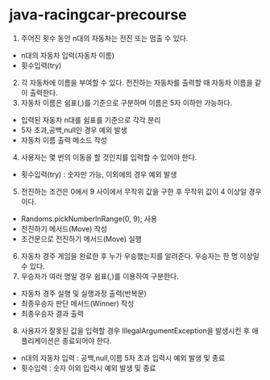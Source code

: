 # java-racingcar-precourse

1. 주어진 횟수 동안 n대의 자동차는 전진 또는 멈출 수 있다.
- n대의 자동차 입력(자동차 이름)
- 횟수입력(try)
2. 각 자동차에 이름을 부여할 수 있다. 전진하는 자동차를 출력할 때 자동차 이름을 같이 출력한다.
3. 자동차 이름은 쉼표(,)를 기준으로 구분하며 이름은 5자 이하만 가능하다.
- 입력된 자동차 n대를 쉼표를 기준으로 각각 분리
- 5자 초과,공백,null인 경우 예외 발생
- 자동차 이름 출력 메소드 작성
4. 사용자는 몇 번의 이동을 할 것인지를 입력할 수 있어야 한다.
- 횟수입력(try) : 숫자만 가능, 이외에의 경우 예외 발생
5. 전진하는 조건은 0에서 9 사이에서 무작위 값을 구한 후 무작위 값이 4 이상일 경우이다.
- Randoms.pickNumberInRange(0, 9); 사용
- 전진하기 메서드(Move) 작성
- 조건문으로 전진하기 메서드(Move) 실행
6. 자동차 경주 게임을 완료한 후 누가 우승했는지를 알려준다. 우승자는 한 명 이상일 수 있다.
7. 우승자가 여러 명일 경우 쉼표(,)를 이용하여 구분한다.
- 자동차 경주 실행 및 실행과정 출력(반복문)
- 최종우승자 판단 메서드(Winner) 작성
- 최종우승자 결과 출력 
8. 사용자가 잘못된 값을 입력할 경우 IllegalArgumentException을 발생시킨 후 애플리케이션은 종료되어야 한다.
- n대의 자동차 입력 : 공백,null,이름 5자 초과 입력시 예외 발생 및 종료
- 횟수입력 : 숫자 이외 입력시 예외 발생 및 종료
